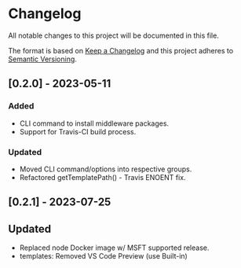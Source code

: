 # Changelog

All notable changes to this project will be documented in this file.

The format is based on [Keep a Changelog](https://keepachangelog.com/en/1.0.0) and this project adheres to [Semantic Versioning](https://semver.org/spec/v2.0.0.html).

## [0.2.0] - 2023-05-11

### Added

- CLI command to install middleware packages.
- Support for Travis-CI build process.

### Updated

- Moved CLI command/options into respective groups.
- Refactored getTemplatePath() - Travis ENOENT fix.

## [0.2.1] - 2023-07-25

## Updated

- Replaced node Docker image w/ MSFT supported release.
- templates: Removed VS Code Preview (use Built-in)
